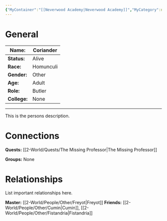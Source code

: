 ```yaml
---
{"MyContainer":"[[Neverwood Academy|Neverwood Academy]]","MyCategory":null,"image":"Template_Person_Placeholder.png","tags":["Category/People"],"obsidianUIMode":"preview","aliases":null,"NoteStatus":"❓","char_status":"Alive","char_race":"Homunculi","char_gender":"Other","char_role":"Butler","char_college":"None","char_items":null,"char_age":"Adult","parents":["Freyot"],"children":null,"enemies":null,"allies":["Cumin","Fistandria"],"siblings":null,"partner":null,"Connected_Quests":["[[2-World/Quests/The Missing Professor.md|The Missing Professor]]"],"Connected_Groups":[],"dg-publish":true,"dg-path":"World/People/Other/Coriander.md","permalink":"/world/people/other/coriander/","dgPassFrontmatter":true,"updated":"2025-10-03T13:19:10.000+01:00"}
---
```



# General


| Name:        | Coriander |
| ------------ | --------- |
| **Status:**  | Alive     |
| **Race:**    | Homunculi |
| **Gender:**  | Other     |
| **Age:**     | Adult     |
| **Role:**    | Butler    |
| **College:** | None      |


---

This is the persons description. 


# Connections


**Quests:** [[2-World/Quests/The Missing Professor\|The Missing Professor]]

**Groups:** None 


# Relationships

List important relationships here. 

**Master:** [[2-World/People/Other/Freyot\|Freyot]]
**Friends:** [[2-World/People/Other/Cumin\|Cumin]], [[2-World/People/Other/Fistandria\|Fistandria]]